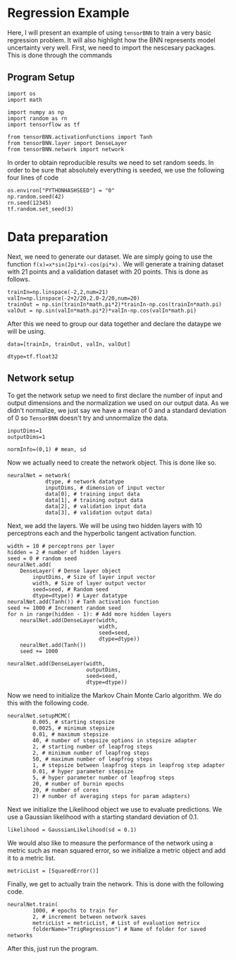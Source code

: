 # Regression Example
Here, I will present an example of using `tensorBNN` to train a very basic regression problem. It will also highlight how the BNN represents model uncertainty very well. 
First, we need to import the nescesary packages. This is done through the commands
## Program Setup
```
import os
import math

import numpy as np
import random as rn
import tensorflow as tf

from tensorBNN.activationFunctions import Tanh
from tensorBNN.layer import DenseLayer
from tensorBNN.network import network
```
In order to obtain reproducible results we need to set random seeds. In order to be sure that absolutely everything is seeded, we use the following four lines of code
```
os.environ["PYTHONHASHSEED"] = "0"
np.random.seed(42)
rn.seed(12345)
tf.random.set_seed(3)
```
# Data preparation 
Next, we need to generate our dataset. We are simply going to use the function ```f(x)=x*sin(2pi*x)-cos(pi*x).``` 
We will generate a training dataset with 21 points and a validation dataset with 20 points. This is done as follows.
```
trainIn=np.linspace(-2,2,num=21)
valIn=np.linspace(-2+2/20,2.0-2/20,num=20)
trainOut = np.sin(trainIn*math.pi*2)*trainIn-np.cos(trainIn*math.pi)
valOut = np.sin(valIn*math.pi*2)*valIn-np.cos(valIn*math.pi)
```
After this we need to group our data together and declare the dataype we will be using.
```
data=[trainIn, trainOut, valIn, valOut]

dtype=tf.float32
```
## Network setup
To get the network setup we need to first declare the number of input and output dimensions and the normalization we used on our output data. As we didn't normalize, we just say we have a mean of 0 and a standard deviation of 0 so `TensorBNN` doesn't try and unnormalize the data.
```
inputDims=1
outputDims=1

normInfo=(0,1) # mean, sd
```
Now we actually need to create the network object. This is done like so.
```
neuralNet = network(
            dtype, # network datatype
            inputDims, # dimension of input vector
            data[0], # training input data
            data[1], # training output data
            data[2], # validation input data
            data[3], # validation output data)
```
Next, we add the layers. We will be using two hidden layers with 10 perceptrons each and the hyperbolic tangent activation function.
```
width = 10 # perceptrons per layer
hidden = 2 # number of hidden layers
seed = 0 # random seed
neuralNet.add(
    DenseLayer( # Dense layer object
        inputDims, # Size of layer input vector
        width, # Size of layer output vector
        seed=seed, # Random seed
        dtype=dtype)) # Layer datatype
neuralNet.add(Tanh()) # Tanh activation function
seed += 1000 # Increment random seed
for n in range(hidden - 1): # Add more hidden layers
    neuralNet.add(DenseLayer(width,
                             width,
                             seed=seed,
                             dtype=dtype))
    neuralNet.add(Tanh())
    seed += 1000

neuralNet.add(DenseLayer(width,
                         outputDims,
                         seed=seed,
                         dtype=dtype))
```
Now we need to initialize the Markov Chain Monte Carlo algorithm. We do this with the following code.
```
neuralNet.setupMCMC(
        0.005, # starting stepsize
        0.0025, # minimum stepsize
        0.01, # maximum stepsize
        40, # number of stepsize options in stepsize adapter
        2, # starting number of leapfrog steps
        2, # minimum number of leapfrog steps
        50, # maximum number of leapfrog steps
        1, # stepsize between leapfrog steps in leapfrog step adapter
        0.01, # hyper parameter stepsize
        5, # hyper parameter number of leapfrog steps
        20, # number of burnin epochs
        20, # number of cores
        2) # number of averaging steps for param adapters)
```
Next we initialize the Likelihood object we use to evaluate predictions. We use a Gaussian likelihood with a starting standard deviation of 0.1.
```
likelihood = GaussianLikelihood(sd = 0.1)
```
We would also like to measure the performance of the network using a metric such as mean squared error, so we initialize a metric object and add it to a metric list.
```
metricList = [SquaredError()]
```

Finally, we get to actually train the network. This is done with the following code.
```
neuralNet.train(
        1000, # epochs to train for
        2, # increment between network saves
        metricList = metricList, # List of evaluation metricx
        folderName="TrigRegression") # Name of folder for saved networks
```
After this, just run the program. 
